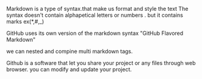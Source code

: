 Markdown is a type of syntax.that make us format and style the text
The syntax doesn't contain alphapetical letters or numbers . but it contains marks ex(*,#,_)

GitHub uses its own version of the markdown syntax  "GitHub Flavored Markdown"

we can nested and compine multi markdown tags.

Github is a software that let you share your project or any files through web browser. 
you can modify and update your project.

